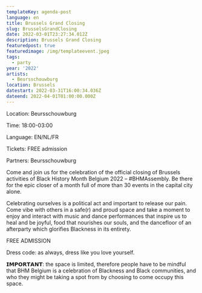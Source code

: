 ```yaml
---
templateKey: agenda-post
language: en
title: Brussels Grand Closing
slug: BrusselsGrandClosing
date: 2022-03-01T23:27:34.012Z
description: Brussels Grand Closing
featuredpost: true
featuredimage: /img/templateevent.jpeg
tags:
  - party
year: '2022'
artists:
  - Beursschouwburg
location: Brussels
datestart: 2022-03-31T16:00:34.036Z
dateend: 2022-04-01T01:00:00.000Z
---
```

Location: Beursschouwburg

Time: 18:00-03:00

Language: EN/NL/FR

Tickets: FREE admission

Partners: Beursschouwburg

Come and join us for the celebration of the official closing of Brussels activities of Black History Month Belgium 2022 – #BHMAssembly. Be there for the epic closer of a month full of more than 30 events in the capital city alone.

Celebrating ourselves is a political act and important to release our pain. Come vibe with others in a safe(r) and proud space and take a moment to enjoy and interact with music and dance performances that inspire us to heal and be joyful, food that nourishes our souls, and the dancefloor of an afterparty which glorifies Blackness in its entirety.

FREE ADMISSION

Dress code: as always, dress like you love yourself.

𝗜𝗠𝗣𝗢𝗥𝗧𝗔𝗡𝗧: the space is limited, therefore people have to be mindful that BHM Belgium is a celebration of Blackness and Black communities, and who they might be taking a spot from by choosing to come occupy this space.
